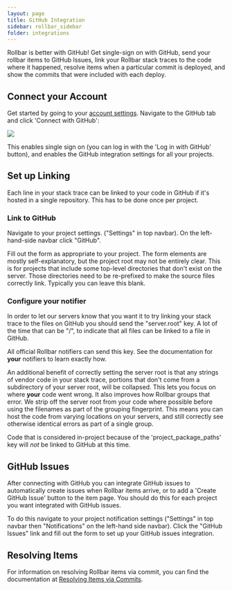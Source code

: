 ```yaml
---
layout: page
title: GitHub Integration
sidebar: rollbar_sidebar
folder: integrations
---
```


<!-- Sub:[TOC] -->

Rollbar is better with GitHub! Get single-sign on with GitHub, send your rollbar items to GitHub Issues, link your Rollbar stack traces to the code where it happened, resolve items when a particular commit is deployed, and show the commits that were included with each deploy.

## Connect your Account

Get started by going to your [account settings](https://www.rollbar.com/settings/integrations "Rollbar Integration Settings"). Navigate to the GitHub tab and click 'Connect with GitHub':

![](http://photos.osmek.com/Screen-Shot-2016-03-21-at-122445-PM.152726.272x257x1.png)

This enables single sign on (you can log in with the 'Log in with GitHub' button), and enables the GitHub integration settings for all your projects.

## Set up Linking

Each line in your stack trace can be linked to your code in GitHub if it's hosted in a single repository. This has to be done once per project.

### Link to GitHub

Navigate to your project settings. ("Settings" in top navbar). On the left-hand-side navbar click "GitHub".

Fill out the form as appropriate to your project. The form elements are mostly self-explanatory, but the project root may not be entirely clear. This is for projects that include some top-level directories that don't exist on the server. Those directories need to be re-prefixed to make the source files correctly link. Typically you can leave this blank.

### Configure your notifier

In order to let our servers know that you want it to try linking your stack trace to the files on GitHub you should send the "server.root" key. A lot of the time that can be "/", to indicate that all files can be linked to a file in GitHub.

All official Rollbar notifiers can send this key. See the documentation for **your** notifiers to learn exactly how.

An additional benefit of correctly setting the server root is that any strings of vendor code in your stack trace, portions that don't come from a subdirectory of your server root, will be collapsed. This lets you focus on where **your** code went wrong. It also improves how Rollbar groups that error. We strip off the server root from your code where possible before using the filenames as part of the grouping fingerprint. This means you can host the code from varying locations on your servers, and still correctly see otherwise identical errors as part of a single group.

Code that is considered in-project because of the 'project_package_paths' key will *not* be linked to GitHub at this time.

## GitHub Issues

After connecting with GitHub you can integrate GitHub issues to automatically create issues when Rollbar items arrive, or to add a 'Create GitHub Issue' button to the item page. You should do this for each project you want integrated with GitHub issues.

To do this navigate to your project notification settings ("Settings" in top navbar then "Notifications" on the left-hand side navbar). Click the "GitHub Issues" link and fill out the form to set up your GitHub issues integration.

## Resolving Items

For information on resolving Rollbar items via commit, you can find the documentation at [Resolving Items via Commits](https://rollbar.com/docs/resolve-via-commits/).
